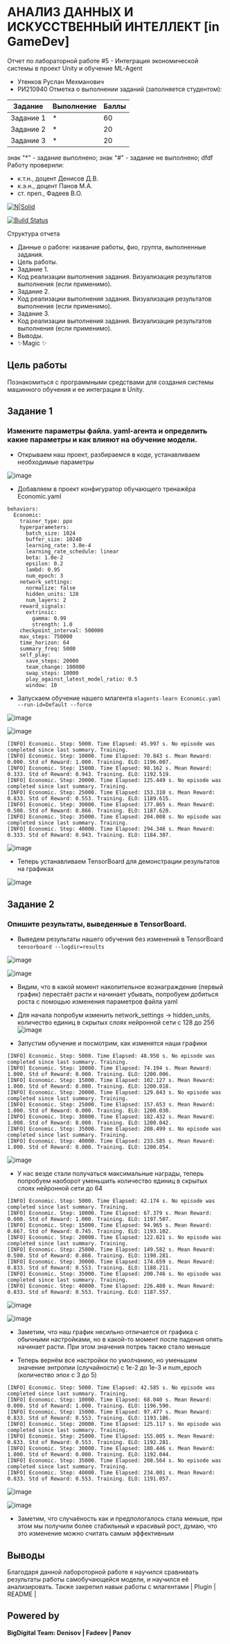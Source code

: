 # АНАЛИЗ ДАННЫХ И ИСКУССТВЕННЫЙ ИНТЕЛЛЕКТ [in GameDev]
Отчет по лабораторной работе #5 - Интеграция экономической системы в проект Unity и обучение ML-Agent
- Утенков Руслан Мехманович
- РИ210940
Отметка о выполнении заданий (заполняется студентом):

| Задание | Выполнение | Баллы |
| ------ | ------ | ------ |
| Задание 1 | * | 60 |
| Задание 2 | * | 20 |
| Задание 3 | * | 20 |

знак "*" - задание выполнено; знак "#" - задание не выполнено;
dfdf
Работу проверили:
- к.т.н., доцент Денисов Д.В.
- к.э.н., доцент Панов М.А.
- ст. преп., Фадеев В.О.

[![N|Solid](https://cldup.com/dTxpPi9lDf.thumb.png)](https://nodesource.com/products/nsolid)

[![Build Status](https://travis-ci.org/joemccann/dillinger.svg?branch=master)](https://travis-ci.org/joemccann/dillinger)

Структура отчета

- Данные о работе: название работы, фио, группа, выполненные задания.
- Цель работы.
- Задание 1.
- Код реализации выполнения задания. Визуализация результатов выполнения (если применимо).
- Задание 2.
- Код реализации выполнения задания. Визуализация результатов выполнения (если применимо).
- Задание 3.
- Код реализации выполнения задания. Визуализация результатов выполнения (если применимо).
- Выводы.
- ✨Magic ✨

## Цель работы
Познакомиться с программными средствами для создания системы машинного обучения и ее интеграции в Unity.

## Задание 1
### Измените параметры файла. yaml-агента и определить какие параметры и как влияют на обучение модели.
- Открываем наш проект, разбираемся в коде, устанавливаем необходимые параметры

![image](https://user-images.githubusercontent.com/77449049/206520072-6826ca60-a5ad-4ddc-8461-409832982baa.png)
- Добавляем в проект конфигуратор обучающего тренажёра Economic.yaml

```
behaviors:
  Economic:
    trainer_type: ppo
    hyperparameters:
      batch_size: 1024
      buffer_size: 10240
      learning_rate: 3.0e-4
      learning_rate_schedule: linear
      beta: 1.0e-2
      epsilon: 0.2
      lambd: 0.95
      num_epoch: 3      
    network_settings:
      normalize: false
      hidden_units: 128
      num_layers: 2
    reward_signals:
      extrinsic:
        gamma: 0.99
        strength: 1.0
    checkpoint_interval: 500000
    max_steps: 750000
    time_horizon: 64
    summary_freq: 5000
    self_play:
      save_steps: 20000
      team_change: 100000
      swap_steps: 10000
      play_against_latest_model_ratio: 0.5
      window: 10
```
- Запускаем обучение нашего млагента ```mlagents-learn Economic.yaml --run-id=Default --force```

![image](https://user-images.githubusercontent.com/77449049/206526789-48b9982c-01e0-42df-9a66-0e2cb7438c91.png)

![image](https://user-images.githubusercontent.com/77449049/206526671-c956c589-7f54-4b43-ae2a-7f1e6a1c01b2.png)

```
[INFO] Economic. Step: 5000. Time Elapsed: 45.997 s. No episode was completed since last summary. Training.
[INFO] Economic. Step: 10000. Time Elapsed: 70.843 s. Mean Reward: 0.000. Std of Reward: 1.000. Training. ELO: 1196.007.
[INFO] Economic. Step: 15000. Time Elapsed: 98.162 s. Mean Reward: 0.333. Std of Reward: 0.943. Training. ELO: 1192.519.
[INFO] Economic. Step: 20000. Time Elapsed: 125.449 s. No episode was completed since last summary. Training.
[INFO] Economic. Step: 25000. Time Elapsed: 153.310 s. Mean Reward: 0.833. Std of Reward: 0.553. Training. ELO: 1189.615.
[INFO] Economic. Step: 30000. Time Elapsed: 177.865 s. Mean Reward: 0.500. Std of Reward: 0.866. Training. ELO: 1187.628.
[INFO] Economic. Step: 35000. Time Elapsed: 204.008 s. No episode was completed since last summary. Training.
[INFO] Economic. Step: 40000. Time Elapsed: 294.346 s. Mean Reward: 0.333. Std of Reward: 0.943. Training. ELO: 1184.307.
```

![image](https://user-images.githubusercontent.com/77449049/206540246-61bfd03d-4830-440a-a204-8c15bce19ec9.png)

- Теперь устанавливаем TensorBoard для демонстрации результатов на графиках

![image](https://user-images.githubusercontent.com/77449049/206529254-80f71a2f-0842-4774-838d-07e1b5d49ddb.png)

## Задание 2
### Опишите результаты, выведенные в TensorBoard. 
- Выведем результаты нашего обучения без изменений в TensorBoard
```tensorboard --logdir=results```

![image](https://user-images.githubusercontent.com/77449049/206540624-4d7acc95-3984-40ce-9706-048b4f4c932f.png)

![image](https://user-images.githubusercontent.com/77449049/206541190-d2f96625-c068-4ce1-8209-8a52976e6eec.png)

- Видим, что в какой момент накопительное вознаграждение (первый график) перестаёт расти и начинает убывать, попробуем добиться роста с помощью изменения параметров файла yaml

- Для начала попробум изменить network_settings -> hidden_units, количество единиц в скрытых слоях нейронной сети с 128 до 256
![image](https://user-images.githubusercontent.com/77449049/206542140-0fa1dd2e-02b9-4615-b13b-fcce49d36c61.png)

- Запустим обучение и посмотрим, как изменятся наши графики

```
[INFO] Economic. Step: 5000. Time Elapsed: 48.950 s. No episode was completed since last summary. Training.
[INFO] Economic. Step: 10000. Time Elapsed: 74.194 s. Mean Reward: 1.000. Std of Reward: 0.000. Training. ELO: 1200.006.
[INFO] Economic. Step: 15000. Time Elapsed: 102.127 s. Mean Reward: 1.000. Std of Reward: 0.000. Training. ELO: 1200.018.
[INFO] Economic. Step: 20000. Time Elapsed: 129.843 s. No episode was completed since last summary. Training.
[INFO] Economic. Step: 25000. Time Elapsed: 157.653 s. Mean Reward: 1.000. Std of Reward: 0.000. Training. ELO: 1200.030.
[INFO] Economic. Step: 30000. Time Elapsed: 182.432 s. Mean Reward: 1.000. Std of Reward: 0.000. Training. ELO: 1200.042.
[INFO] Economic. Step: 35000. Time Elapsed: 208.499 s. No episode was completed since last summary. Training.
[INFO] Economic. Step: 40000. Time Elapsed: 233.585 s. Mean Reward: 1.000. Std of Reward: 0.000. Training. ELO: 1200.054.
```

![image](https://user-images.githubusercontent.com/77449049/206543706-a23766ef-8c88-400f-a42a-2682d89b8e2f.png)

- У нас везде стали получаться максимальные награды, теперь попробуем наоборот уменьшить количество единиц в скрытых слоях нейронной сети до 64

```
[INFO] Economic. Step: 5000. Time Elapsed: 42.174 s. No episode was completed since last summary. Training.
[INFO] Economic. Step: 10000. Time Elapsed: 67.379 s. Mean Reward: 0.000. Std of Reward: 1.000. Training. ELO: 1197.507.
[INFO] Economic. Step: 15000. Time Elapsed: 94.965 s. Mean Reward: 0.667. Std of Reward: 0.745. Training. ELO: 1193.102.
[INFO] Economic. Step: 20000. Time Elapsed: 122.021 s. No episode was completed since last summary. Training.
[INFO] Economic. Step: 25000. Time Elapsed: 149.582 s. Mean Reward: 0.500. Std of Reward: 0.866. Training. ELO: 1190.281.
[INFO] Economic. Step: 30000. Time Elapsed: 174.659 s. Mean Reward: 0.833. Std of Reward: 0.553. Training. ELO: 1188.211.
[INFO] Economic. Step: 35000. Time Elapsed: 200.746 s. No episode was completed since last summary. Training.
[INFO] Economic. Step: 40000. Time Elapsed: 226.480 s. Mean Reward: 0.833. Std of Reward: 0.553. Training. ELO: 1187.557.
```

![image](https://user-images.githubusercontent.com/77449049/206545200-8e176186-eceb-48dd-9f10-d753ef130d5a.png)

![image](https://user-images.githubusercontent.com/77449049/206546312-28d62201-a4ce-403e-8ff6-57f3a1f1ee9d.png)

- Заметим, что наш график несильно отличается от графика с обычными настройками, но в какой-то момент после падения опять начинает расти. При этом значения потреь также стало меньше

- Теперь вернём все настройки по умолчанию, но уменьшим значение энтропии (случайности) с 1e-2 до 1e-3 и num_epoch (количество эпох с 3 до 5)

```
[INFO] Economic. Step: 5000. Time Elapsed: 42.585 s. No episode was completed since last summary. Training.
[INFO] Economic. Step: 10000. Time Elapsed: 68.040 s. Mean Reward: 0.000. Std of Reward: 1.000. Training. ELO: 1196.590.
[INFO] Economic. Step: 15000. Time Elapsed: 97.477 s. Mean Reward: 0.833. Std of Reward: 0.553. Training. ELO: 1193.186.
[INFO] Economic. Step: 20000. Time Elapsed: 125.117 s. No episode was completed since last summary. Training.
[INFO] Economic. Step: 25000. Time Elapsed: 155.005 s. Mean Reward: 0.833. Std of Reward: 0.553. Training. ELO: 1192.281.
[INFO] Economic. Step: 30000. Time Elapsed: 180.446 s. Mean Reward: 1.000. Std of Reward: 0.000. Training. ELO: 1192.044.
[INFO] Economic. Step: 35000. Time Elapsed: 208.564 s. No episode was completed since last summary. Training.
[INFO] Economic. Step: 40000. Time Elapsed: 234.001 s. Mean Reward: 0.833. Std of Reward: 0.553. Training. ELO: 1191.057.
```

![image](https://user-images.githubusercontent.com/77449049/206549445-e6153bae-4d9e-48e6-83c5-8d37e6966a76.png)

![image](https://user-images.githubusercontent.com/77449049/206549576-aca2c83e-f24f-49c8-ad61-37769c9428e1.png)

- Заметим, что случаёность как и предпологалось стала меньше, при этом мы получили более стабильный и красивый рост, думаю, что это изменение можно считать самым эффективным


## Выводы

Благодаря данной лабороторной работе я научился сравнивать результаты работы самобучающейся модели, и научился её анализировать.
Также закрепил навык работы с млагентами
| Plugin | README |

## Powered by

**BigDigital Team: Denisov | Fadeev | Panov**

